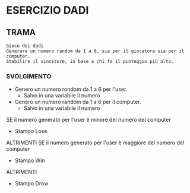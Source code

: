 # ESERCIZIO DADI

## TRAMA

```
Gioco dei dadi
Generare un numero random da 1 a 6, sia per il giocatore sia per il computer.
Stabilire il vincitore, in base a chi fa il punteggio più alto.
```

### SVOLGIMENTO

- Genero un numero rondom da 1 a 6 per l'user.
    - Salvo in una variabile il numero 
- Genero un numero random da 1 a 6 per il computer.
    - Salvo in una variabile il numero 
    
 SE il numero generato per l'user è minore del numero del computer
 - Stampo Lose

ALTRIMENTI SE il numero generato per l'user è maggiore del numero del computer
 - Stampo Win
 
ALTRIMENTI
- Stampo Drow
